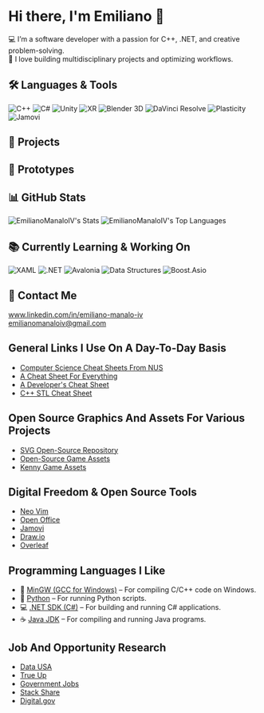 # Hi there, I'm Emiliano 👋

💻 I’m a software developer with a passion for C++, .NET, and creative problem-solving.  
🚀 I love building multidisciplinary projects and optimizing workflows.  

## 🛠️ Languages & Tools
![C++](https://img.shields.io/badge/-C++-00599C?style=flat-square&logo=c%2B%2B&logoColor=white)
![C#](https://img.shields.io/badge/-C%23-239120?style=flat-square&logo=c-sharp&logoColor=white)
![Unity](https://img.shields.io/badge/-Unity-000000?style=flat-square&logo=unity&logoColor=white)
![XR](https://img.shields.io/badge/-XR-FF6C37?style=flat-square&logo=virtual-reality&logoColor=white)
![Blender 3D](https://img.shields.io/badge/-Blender-FF6347?style=flat-square&logo=blender&logoColor=white)
![DaVinci Resolve](https://img.shields.io/badge/-DaVinci%20Resolve-00A0B0?style=flat-square&logo=da-vinci-resolve&logoColor=white)
![Plasticity](https://img.shields.io/badge/-Plasticity-00B5E2?style=flat-square&logo=plasticity&logoColor=white)
![Jamovi](https://img.shields.io/badge/-Jamovi-4C6A92?style=flat-square&logo=R&logoColor=white)

## 🧰 Projects

## 🔧 Prototypes

## 📊 GitHub Stats
![EmilianoManaloIV's Stats](https://github-readme-stats.vercel.app/api?username=EmilianoManaloIV&theme=dracula&show_icons=true&hide_border=false&count_private=true)
![EmilianoManaloIV's Top Languages](https://github-readme-stats.vercel.app/api/top-langs/?username=EmilianoManaloIV&theme=dracula&show_icons=true&hide_border=false&layout=compact)

## 📚 Currently Learning & Working On
![XAML](https://img.shields.io/badge/-XAML-0C54C2?style=flat-square&logo=windows&logoColor=white)
![.NET](https://img.shields.io/badge/-.NET-512BD4?style=flat-square&logo=dotnet&logoColor=white)
![Avalonia](https://img.shields.io/badge/-Avalonia-7B42F6?style=flat-square&logo=code&logoColor=white)
![Data Structures](https://img.shields.io/badge/-Data%20Structures-006400?style=flat-square&logo=stackshare&logoColor=white)
![Boost.Asio](https://img.shields.io/badge/Boost.Asio-005C5C?style=flat-square&logo=cpp&logoColor=white)

## 🔗 Contact Me
www.linkedin.com/in/emiliano-manalo-iv  
emilianomanaloiv@gmail.com

## General Links I Use On A Day-To-Day Basis
- [Computer Science Cheat Sheets From NUS](https://bernardteo.me/)
- [A Cheat Sheet For Everything](https://cheat-sheets.org/)
- [A Developer's Cheat Sheet](https://quickref.me/index.html)
- [C++ STL Cheat Sheet](https://hackingcpp.com/cpp/cheat_sheets.html)

## Open Source Graphics And Assets For Various Projects
- [SVG Open-Source Repository](https://www.svgrepo.com/)
- [Open-Source Game Assets](https://opengameart.org/)
- [Kenny Game Assets](https://kenney.nl/)

## Digital Freedom & Open Source Tools
- [Neo Vim](https://neovim.io/)
- [Open Office](https://www.openoffice.org/)
- [Jamovi](https://www.jamovi.org/)
- [Draw.io](https://www.drawio.com/)
- [Overleaf](https://github.com/overleaf/overleaf)

## Programming Languages I Like
- 🔧 [MinGW (GCC for Windows)](https://www.mingw-w64.org/downloads/) – For compiling C/C++ code on Windows.
- 🐍 [Python](https://www.python.org/downloads/) – For running Python scripts.
- 💻 [.NET SDK (C#)](https://dotnet.microsoft.com/en-us/download) – For building and running C# applications.
- ☕ [Java JDK](https://www.oracle.com/java/technologies/javase-downloads.html) – For compiling and running Java programs.

## Job And Opportunity Research
- [Data USA](https://datausa.io/)
- [True Up](https://trueup.io/)
- [Government Jobs](https://www.governmentjobs.com/home/)
- [Stack Share](https://stackshare.io/)
- [Digital.gov](https://digital.gov/job-board)
